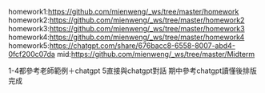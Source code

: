 homework1:https://github.com/mienweng/_ws/tree/master/homework
homework2:https://github.com/mienweng/_ws/tree/master/homework2
homework3:https://github.com/mienweng/_ws/tree/master/homework3
homework4:https://github.com/mienweng/_ws/tree/master/homework4
homework5:https://chatgpt.com/share/676bacc8-6558-8007-abd4-0fcf200c07da
mid:https://github.com/mienweng/_ws/tree/master/Midterm

1-4都參考老師範例＋chatgpt
5直接與chatgpt對話
期中參考chatgpt讀懂後排版完成